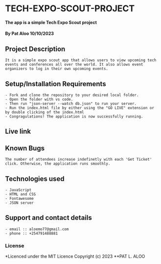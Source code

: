 # TECH-EXPO-SCOUT-PROJECT

#### The app is a simple Tech Expo Scout project

#### **By Pat Aloo 10/10/2023**

## Project Description
    It is a simple expo scout app that allows users to view upcoming tech events and conferences all over the world. It also allows event organizers to log in their own upcoming events.


## Setup/Installation Requirements
    - Fork and clone the repository to your desired local folder.
    - Open the folder with vs code.
    - Then run "json-server --watch db.json" to run your server.
    - Run the index.html file by either using the "GO LIVE" extension or by double clicking of the index.html
    - Congragulations! The application is now successfully running.
       
## Live link
 


## Known Bugs
    The number of attendees increase indefinetly with each 'Get Ticket' click. Otherwise, the application runs smoothly.

## Technologies used
    - JavaScript
    - HTML and CSS
    - Fontawesome
    - JSON server

## Support and contact details
    - email :: aloemo77@gmail.com
    - phone :: +254791488881

### License
*Licenced under the MIT Licence
Copyright (c) 2023 **PAT L. ALOO
